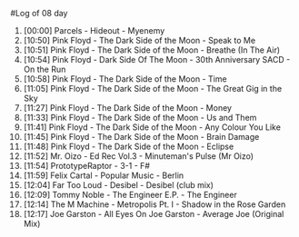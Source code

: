 #Log of 08 day

1. [00:00] Parcels - Hideout - Myenemy
1. [10:50] Pink Floyd - The Dark Side of the Moon - Speak to Me
1. [10:51] Pink Floyd - The Dark Side of the Moon - Breathe (In The Air)
1. [10:54] Pink Floyd - Dark Side Of The Moon - 30th Anniversary SACD - On the Run
1. [10:58] Pink Floyd - The Dark Side of the Moon - Time
1. [11:05] Pink Floyd - The Dark Side of the Moon - The Great Gig in the Sky
1. [11:27] Pink Floyd - The Dark Side of the Moon - Money
1. [11:33] Pink Floyd - The Dark Side of the Moon - Us and Them
1. [11:41] Pink Floyd - The Dark Side of the Moon - Any Colour You Like
1. [11:45] Pink Floyd - The Dark Side of the Moon - Brain Damage
1. [11:48] Pink Floyd - The Dark Side of the Moon - Eclipse
1. [11:52] Mr. Oizo - Ed Rec Vol.3 - Minuteman's Pulse (Mr Oizo)
1. [11:54] PrototypeRaptor - 3-1 - F#
1. [11:59] Felix Cartal - Popular Music - Berlin
1. [12:04] Far Too Loud - Desibel - Desibel (club mix)
1. [12:09] Tommy Noble - The Engineer E.P. - The Engineer
1. [12:14] The M Machine - Metropolis Pt. I - Shadow in the Rose Garden
1. [12:17] Joe Garston - All Eyes On Joe Garston - Average Joe (Original Mix)
